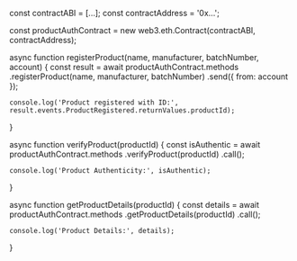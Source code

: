 const contractABI = [...];
const contractAddress = '0x...';

const productAuthContract = new web3.eth.Contract(contractABI, contractAddress);

async function registerProduct(name, manufacturer, batchNumber, account) {
    const result = await productAuthContract.methods
        .registerProduct(name, manufacturer, batchNumber)
        .send({ from: account });

    console.log('Product registered with ID:', result.events.ProductRegistered.returnValues.productId);
}

async function verifyProduct(productId) {
    const isAuthentic = await productAuthContract.methods
        .verifyProduct(productId)
        .call();

    console.log('Product Authenticity:', isAuthentic);
}

async function getProductDetails(productId) {
    const details = await productAuthContract.methods
        .getProductDetails(productId)
        .call();

    console.log('Product Details:', details);
}
